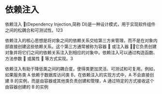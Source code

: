 # 依赖注入

依赖注入 (Dependency Injection,简称 DI)是一种设计模式，用于实现软件组件之间的松耦合和可测试性。123

依赖注入的核心思想是将对象之间的依赖关系交给第三方来管理，而不是在对象内部直接创建这些依赖关系。这个第三方通常被称为容器  或注入器 ，它负责创建对象并将它们之间的依赖关系注入到相应的对象中。依赖注入可以通过构造函数、方法参数  或属性  等方式实现。3

依赖注入有助于降低类之间的耦合度，使得类更加灵活、可测试和可复用。例如，如果服务类 A 依赖于数据库访问类 B，在依赖注入的实现方式中，A 不会直接创建 B 的实例，而是由容器或其他类负责创建和管理，A 通过特定的方式接收这个由容器创建的 B 的实例
